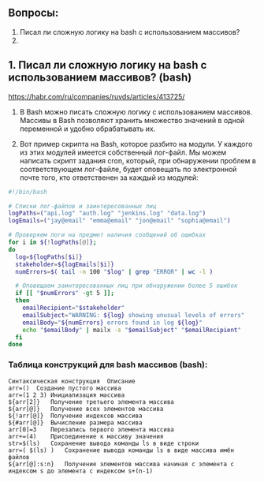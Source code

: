 ## Вопросы:
1. Писал ли сложную логику на bash с использованием массивов? 
2. 

## 1. Писал ли сложную логику на bash с использованием массивов? (bash)
https://habr.com/ru/companies/ruvds/articles/413725/

1) В Bash можно писать сложную логику с использованием массивов. Массивы в Bash позволяют хранить множество значений в одной переменной и удобно обрабатывать их.

2) Вот пример скрипта на Bash, которое разбито на модули. У каждого из этих модулей имеется собственный лог-файл. Мы можем написать скрипт задания cron, который, при обнаружении проблем в соответствующем лог-файле, будет оповещать по электронной почте того, кто ответственен за каждый из модулей:

```bash
#!/bin/bash

# Списки лог-файлов и заинтересованных лиц
logPaths=("api.log" "auth.log" "jenkins.log" "data.log")
logEmails=("jay@email" "emma@email" "jon@email" "sophia@email")

# Проверяем логи на предмет наличия сообщений об ошибках
for i in ${!logPaths[@]};
do
  log=${logPaths[$i]}
  stakeholder=${logEmails[$i]}
  numErrors=$( tail -n 100 "$log" | grep "ERROR" | wc -l )

  # Оповещаем заинтересованных лиц при обнаружении более 5 ошибок
  if [[ "$numErrors" -gt 5 ]];
  then
    emailRecipient="$stakeholder"
    emailSubject="WARNING: ${log} showing unusual levels of errors"
    emailBody="${numErrors} errors found in log ${log}"
    echo "$emailBody" | mailx -s "$emailSubject" "$emailRecipient"
  fi
done
```

### Таблица конструкций для bash массивов (bash):

```
Синтаксическая конструкция	Описание
arr=()	Создание пустого массива
arr=(1 2 3)	Инициализация массива
${arr[2]}	Получение третьего элемента массива
${arr[@]}	Получение всех элементов массива
${!arr[@]}	Получение индексов массива
${#arr[@]}	Вычисление размера массива
arr[0]=3	Перезапись первого элемента массива
arr+=(4)	Присоединение к массиву значения
str=$(ls)	Сохранение вывода команды ls в виде строки
arr=( $(ls) )	Сохранение вывода команды ls в виде массива имён файлов
${arr[@]:s:n}	Получение элементов массива начиная с элемента с индексом s до элемента с индексом s+(n-1)
```

